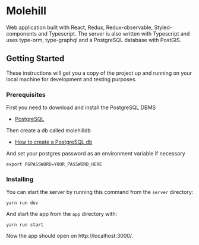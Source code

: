 # Molehill

Web application built with React, Redux, Redux-observable, Styled-components and Typescript.
The server is also written with Typescript and uses type-orm, type-graphql and a PostgreSQL database with PostGIS.

## Getting Started

These instructions will get you a copy of the project up and running on your local machine for development and testing purposes.

### Prerequisites

First you need to download and install the PostgreSQL DBMS

* [PostgreSQL](https://www.postgresql.org/download/)

Then create a db called molehilldb

* [How to create a PostgreSQL db](https://stackoverflow.com/questions/30641512/create-database-from-command-line)

And set your postgres password as an environment variable if necessary

```
export PGPASSWORD=YOUR_PASSWORD_HERE
```

### Installing

You can start the server by running this command from the `server` directory:

```
yarn run dev
```

And start the app from the `app` directory with:

```
yarn run start
```

Now the app should open on http://localhost:3000/.
